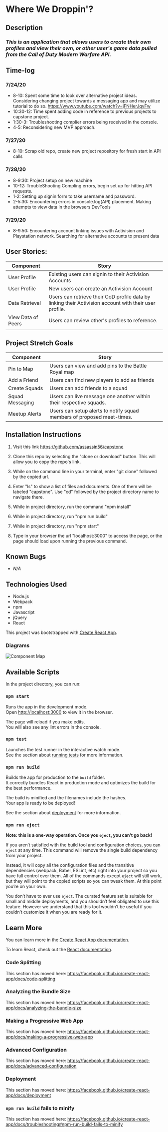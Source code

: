 # Where We Droppin'?

## Description
### _This is an application that allows users to create their own profiles and view their own, or other user's game data pulled from the Call of Duty Modern Warfare API._

## Time-log
### 7/24/20
* 8-10: Spent some time to look over alternative project ideas. Considering changing project towards a messaging app and may utilize tutorial to do so. 
https://www.youtube.com/watch?v=jFNHerJqvFw
* 10:30-12: Time spent adding code in reference to previous projects to capstone project.
* 1:30-3: Troubleshooting complier errors being received in the console.
* 4-5: Reconsidering new MVP approach.

### 7/27/20
* 8-10: Scrap old repo, create new project repository for fresh start in API calls

### 7/28/20
* 8-9:30: Project setup on new machine
* 10-12: TroubleShooting Compling errors, begin set up for hitting API requests.
* 1-2: Setting up signin form to take username and password. 
* 2-5:30: Encountering errors in console.log(API) placement. Making attempts to view data in the browsers DevTools

### 7/29/20
* 8-9:50: Encountering account linking issues with Activision and Playstation network. Searching for alternative accounts to present data

## User Stories:

| Component | Story |
|---|---|
| User Profile| Existing users can signin to their Activision Accounts |
| User Profile| New users can create an Activision Account |
| Data Retrieval | Users can retrieve their CoD profile data by linking their Activision account with their user profile. |
| View Data of Peers | Users can review other's profiles to reference. |
|||  

## Project Stretch Goals

| Component | Story |
|---|---|
| Pin to Map | Users can view and add pins to the Battle Royal map |
| Add a Friend| Users can find new players to add as friends |
| Create Squads | Users can add friends to a squad |
| Squad Messaging | Users can live message one another within their respective squads. |
| Meetup Alerts | Users can setup alerts to notify squad members of proposed meet-times. |

## Installation Instructions

1. Visit this link https://github.com/assassin56/capstone
 
2. Clone this repo by selecting the "clone or download" button. This will allow you to copy the repo's link.

3. While on the command line in your terminal, enter "git clone" followed by the copied url.

4. Enter "ls" to show a list of files and documents. One of them will be labeled "capstone". Use "cd" followed by the project directory name to navigate there.

5. While in project directory, run the command "npm install"

6. While in project directory, run "npm run build"

7. While in project directory, run "npm start"

8. Type in your browser the url "localhost:3000" to access the page, or the page should load upon running the previous command.

## Known Bugs
* _N/A_

## Technologies Used

* Node.js
* Webpack
* npm
* Javascript
* jQuery
* React

This project was bootstrapped with [Create React App](https://github.com/facebook/create-react-app).

### Diagrams
![Component Map](./diags/wireframe1.png)

## Available Scripts

In the project directory, you can run:

### `npm start`

Runs the app in the development mode.<br />
Open [http://localhost:3000](http://localhost:3000) to view it in the browser.

The page will reload if you make edits.<br />
You will also see any lint errors in the console.

### `npm test`

Launches the test runner in the interactive watch mode.<br />
See the section about [running tests](https://facebook.github.io/create-react-app/docs/running-tests) for more information.

### `npm run build`

Builds the app for production to the `build` folder.<br />
It correctly bundles React in production mode and optimizes the build for the best performance.

The build is minified and the filenames include the hashes.<br />
Your app is ready to be deployed!

See the section about [deployment](https://facebook.github.io/create-react-app/docs/deployment) for more information.

### `npm run eject`

**Note: this is a one-way operation. Once you `eject`, you can’t go back!**

If you aren’t satisfied with the build tool and configuration choices, you can `eject` at any time. This command will remove the single build dependency from your project.

Instead, it will copy all the configuration files and the transitive dependencies (webpack, Babel, ESLint, etc) right into your project so you have full control over them. All of the commands except `eject` will still work, but they will point to the copied scripts so you can tweak them. At this point you’re on your own.

You don’t have to ever use `eject`. The curated feature set is suitable for small and middle deployments, and you shouldn’t feel obligated to use this feature. However we understand that this tool wouldn’t be useful if you couldn’t customize it when you are ready for it.

## Learn More

You can learn more in the [Create React App documentation](https://facebook.github.io/create-react-app/docs/getting-started).

To learn React, check out the [React documentation](https://reactjs.org/).

### Code Splitting

This section has moved here: https://facebook.github.io/create-react-app/docs/code-splitting

### Analyzing the Bundle Size

This section has moved here: https://facebook.github.io/create-react-app/docs/analyzing-the-bundle-size

### Making a Progressive Web App

This section has moved here: https://facebook.github.io/create-react-app/docs/making-a-progressive-web-app

### Advanced Configuration

This section has moved here: https://facebook.github.io/create-react-app/docs/advanced-configuration

### Deployment


This section has moved here: https://facebook.github.io/create-react-app/docs/deployment

### `npm run build` fails to minify

This section has moved here: https://facebook.github.io/create-react-app/docs/troubleshooting#npm-run-build-fails-to-minify
